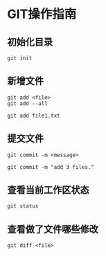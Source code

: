 # GIT操作指南

## 初始化目录

```shell
git init
```

## 新增文件

```shell
git add <file>
git add --all

git add file1.txt
```

## 提交文件

```shell
git commit -m <message>

git commit -m "add 3 files."
```

## 查看当前工作区状态

```shell
git status
```

## 查看做了文件哪些修改

```shell
git diff <file>
```

